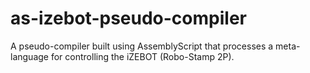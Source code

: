 # as-izebot-pseudo-compiler

A pseudo-compiler built using AssemblyScript that processes a meta-language for controlling the iZEBOT (Robo-Stamp 2P).
